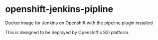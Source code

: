 # openshift-jenkins-pipline
Docker image for Jenkins on Openshift with the pipeline plugin installed

This is designed to be deployed by Openshift's S2I platform.
